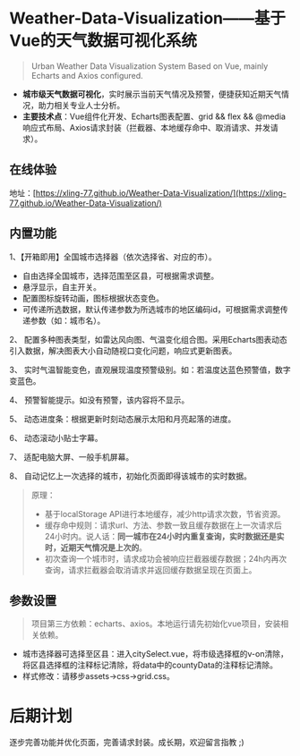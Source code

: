 # Weather-Data-Visualization——基于Vue的天气数据可视化系统

> Urban Weather Data Visualization System Based on Vue, mainly Echarts and Axios configured.

- **城市级天气数据可视化**，实时展示当前天气情况及预警，便捷获知近期天气情况，助力相关专业人士分析。
- **主要技术点**：Vue组件化开发、Echarts图表配置、grid && flex && @media响应式布局、Axios请求封装（拦截器、本地缓存命中、取消请求、并发请求）。

## 在线体验

地址：[https://xling-77.github.io/Weather-Data-Visualization/](https://xling-77.github.io/Weather-Data-Visualization/)

## 内置功能

1、【开箱即用】全国城市选择器（依次选择省、对应的市）。

- 自由选择全国城市，选择范围至区县，可根据需求调整。
- 悬浮显示，自主开关。
- 配置图标旋转动画，图标根据状态变色。
- 可传递所选数据，默认传递参数为所选城市的地区编码id，可根据需求调整传递参数（如：城市名）。

2、 配置多种图表类型，如雷达风向图、气温变化组合图。采用Echarts图表动态引入数据，解决图表大小自动随视口变化问题，响应式更新图表。

3、 实时气温智能变色，直观展现温度预警级别。如：若温度达蓝色预警值，数字变蓝色。

4、 预警智能提示。如没有预警，该内容将不显示。

5、 动态进度条：根据更新时刻动态展示太阳和月亮起落的进度。

6、 动态滚动小贴士字幕。

7、 适配电脑大屏、一般手机屏幕。

8、 自动记忆上一次选择的城市，初始化页面即得该城市的实时数据。

> 原理：
>
> - 基于localStorage API进行本地缓存，减少http请求次数，节省资源。
> - 缓存命中规则：请求url、方法、参数一致且缓存数据在上一次请求后24小时内。说人话：**同一城市在24小时内重复查询，实时数据还是实时，近期天气情况是上次的**。
> - 初次查询一个城市时，请求成功会被响应拦截器缓存数据；24h内再次查询，请求拦截器会取消请求并返回缓存数据呈现在页面上。

## 参数设置

> 项目第三方依赖：echarts、axios。本地运行请先初始化vue项目，安装相关依赖。

- 城市选择器可选择至区县：进入citySelect.vue，将市级选择框的v-on清除，将区县选择框的注释标记清除，将data中的countyData的注释标记清除。
- 样式修改：请移步assets→css→grid.css。

# 后期计划

逐步完善功能并优化页面，完善请求封装。成长期，欢迎留言指教 ;)
